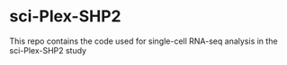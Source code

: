 # sci-Plex-SHP2
This repo contains the code used for single-cell RNA-seq analysis in the sci-Plex-SHP2 study
